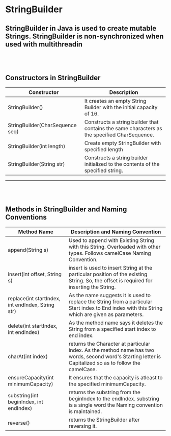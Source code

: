 # StringBuilder
StringBuilder in Java is used to create mutable Strings. StringBuilder is non-synchronized when used with multithreadin
---
<br></br>
## Constructors in StringBuilder
| Constructor | Description |
|---|-----|
| StringBuilder() | It creates an empty String Builder with the initial capacity of 16. |
| StringBuilder(CharSequence seq) | Constructs a string builder that contains the same characters as the specified CharSequence. |
| StringBuilder(int length) | Create empty StringBuilder with specified length |
| StringBuilder(String str) | Constructs a string builder initialized to the contents of the specified string. |
---
<br></br>
## Methods in StringBuilder and Naming Conventions
| Method Name | Description and Naming Convention |
|---|---|
| append(String s) | Used to append with Existing String with this String. Overloaded with other types. Follows camelCase Naming Convention.
| insert(int offset, String s) | insert is used to insert String at the particular position of the existing String. So, the offset is required for inserting the String. |
| replace(int startIndex, int endIndex, String str) | As the name suggests it is used to replace the String from a particular Start index to End index with this String which are given as parameters. |
| delete(int startIndex, int endIndex) | As the method name says it deletes the String from a specified start index to end index. |
| charAt(int index) | returns the Character at particular index. As the method name has two words, second word's Starting letter is Capitalized so as to follow the camelCase. |
| ensureCapacity(int minimumCapacity) | It ensures that the capacity is atleast to the specified minimumCapacity. |
| substring(int beginIndex, int endIndex) | returns the substring from the beginIndex to the endIndex. substring is a single word the Naming convention is maintained. |
| reverse() | returns the StringBuilder after reversing it. |
